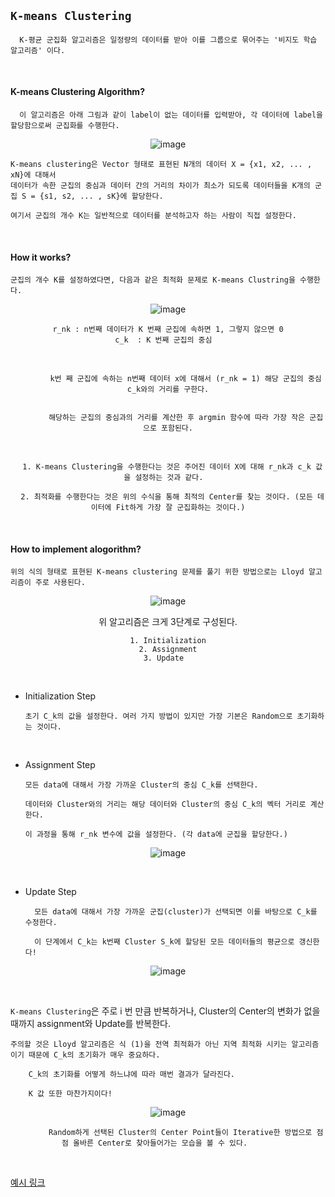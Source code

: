 ## `K-means Clustering`

      K-평균 군집화 알고리즘은 일정량의 데이터를 받아 이를 그룹으로 묶어주는 '비지도 학습 알고리즘' 이다. 

<br>

#### K-means Clustering Algorithm?

      이 알고리즘은 아래 그림과 같이 label이 없는 데이터를 입력받아, 각 데이터에 label을 할당함으로써 군집화를 수행한다.
      
<div align=center>      
  
![image](https://user-images.githubusercontent.com/59076451/132254519-eee65c33-d57e-484b-82aa-254b8786b4ce.png)
  
</div>  

    K-means clustering은 Vector 형태로 표현된 N개의 데이터 X = {x1, x2, ... , xN}에 대해서 
    데이터가 속한 군집의 중심과 데이터 간의 거리의 차이가 최소가 되도록 데이터들을 K개의 군집 S = {s1, s2, ... , sK}에 할당한다.
    
    여기서 군집의 개수 K는 일반적으로 데이터를 분석하고자 하는 사람이 직접 설정한다.
    
    
<br>

#### How it works?

    군집의 개수 K를 설정하였다면, 다음과 같은 최적화 문제로 K-means Clustring을 수행한다.       
    
<div align=center>                
  
![image](https://user-images.githubusercontent.com/59076451/132254762-a64d1483-f805-4f25-87d2-961dce99abd1.png)  
  
    r_nk : n번째 데이터가 K 번째 군집에 속하면 1, 그렇지 않으면 0
    c_k  : K 번째 군집의 중심  
  
 <br>
  
  
            k번 째 군집에 속하는 n번째 데이터 x에 대해서 (r_nk = 1) 해당 군집의 중심 c_k와의 거리를 구한다.


            해당하는 군집의 중심과의 거리를 계산한 후 argmin 함수에 따라 가장 작은 군집으로 포함된다.

<br>
  
      1. K-means Clustering을 수행한다는 것은 주어진 데이터 X에 대해 r_nk과 c_k 값을 설정하는 것과 같다.  

      2. 최적화를 수행한다는 것은 위의 수식을 통해 최적의 Center를 찾는 것이다. (모든 데이터에 Fit하게 가장 잘 군집화하는 것이다.)
  
</div>  

<br>

#### How to implement alogorithm?

    위의 식의 형태로 표현된 K-means clustering 문제를 풀기 위한 방법으로는 Lloyd 알고리즘이 주로 사용된다.
    
<div align=center>    
  
![image](https://user-images.githubusercontent.com/59076451/132255196-d63cabfd-171e-45b9-8c67-8245dcaa6613.png)
  
위 알고리즘은 크게 3단계로 구성된다.

    1. Initialization
    2. Assignment
    3. Update  

</div>  

<br>

- Initialization Step 

      초기 C_k의 값을 설정한다. 여러 가지 방법이 있지만 가장 기본은 Random으로 초기화하는 것이다.

<br>

- Assignment Step

      모든 data에 대해서 가장 가까운 Cluster의 중심 C_k를 선택한다.

      데이터와 Cluster와의 거리는 해당 데이터와 Cluster의 중심 C_k의 벡터 거리로 계산한다.

      이 과정을 통해 r_nk 변수에 값을 설정한다. (각 data에 군집을 할당한다.)

<div align=center>
  
![image](https://user-images.githubusercontent.com/59076451/132255443-d8174d69-7480-4c5b-bcbd-cab15f1fab73.png)
  
</div>

<br>

- Update Step

        모든 data에 대해서 가장 가까운 군집(cluster)가 선택되면 이를 바탕으로 C_k를 수정한다.
    
        이 단계에서 C_k는 k번째 Cluster S_k에 할당된 모든 데이터들의 평균으로 갱신한다!
        
<div align=center>        
      
![image](https://user-images.githubusercontent.com/59076451/132256850-00af7491-aaf8-4c51-8ff4-05bf8ba55ed5.png)
      
</div>      
        
                       
<br>    


`K-means Clustering`은 주로 i 번 만큼 반복하거나, Cluster의 Center의 변화가 없을 때까지 assignment와 Update를 반복한다.

    주의할 것은 Lloyd 알고리즘은 식 (1)을 전역 최적화가 아닌 지역 최적화 시키는 알고리즘이기 때문에 C_k의 초기화가 매우 중요하다.
    
        C_k의 초기화를 어떻게 하느냐에 따라 매번 결과가 달라진다. 
        
        K 값 또한 마찬가지이다!
                

<div align=center>

![image](https://user-images.githubusercontent.com/59076451/132256006-170cee0c-f4d3-4208-ac5f-deb25ecaf71a.png)
      
            Random하게 선택된 Cluster의 Center Point들이 Iterative한 방법으로 점점 올바른 Center로 찾아들어가는 모습을 볼 수 있다.      
        
</div>      
        
<br>        

[예시 링크](https://untitledtblog.tistory.com/132)







